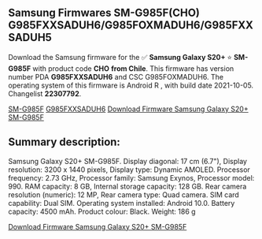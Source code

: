 <h2>Samsung Firmwares SM-G985F(CHO) G985FXXSADUH6/G985FOXMADUH6/G985FXXSADUH5</h2>
Download the Samsung firmware for the ✅ <strong>Samsung Galaxy S20+ </strong> ⭐ <strong>SM-G985F</strong> with product code <strong>CHO</strong> <strong> from Chile</strong>. This firmware has version number PDA <strong>G985FXXSADUH6</strong> and CSC G985FOXMADUH6. The operating system of this firmware is Android R , with build date 2021-10-05. Changelist <strong>22307792</strong>.


[SM-G985F](https://samfirm.shop/samsung/model/SM-G985F)
[G985FXXSADUH6](https://samfirm.shop/samsung/pda/G985FXXSADUH6)
[Download Firmware Samsung Galaxy S20+ SM-G985F](https://samfirm.shop/samsung/firmware/462395)
<h2>Summary description:</h2>
<p>Samsung Galaxy S20+ SM-G985F. Display diagonal: 17 cm (6.7"), Display resolution: 3200 x 1440 pixels, Display type: Dynamic AMOLED. Processor frequency: 2.73 GHz, Processor family: Samsung Exynos, Processor model: 990. RAM capacity: 8 GB, Internal storage capacity: 128 GB. Rear camera resolution (numeric): 12 MP, Rear camera type: Quad camera. SIM card capability: Dual SIM. Operating system installed: Android 10.0. Battery capacity: 4500 mAh. Product colour: Black. Weight: 186 g</p>


[Download Firmware Samsung Galaxy S20+ SM-G985F](https://samfirm.shop/samsung/firmware/462395)
